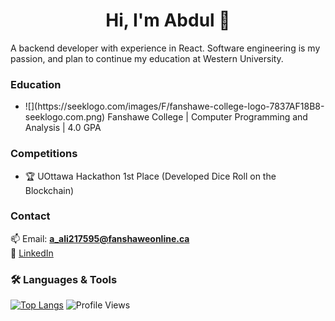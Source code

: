 <h1 align="center">Hi, I'm Abdul 👋</h1>

A backend developer with experience in React. Software engineering is my passion, and plan to continue my education at Western University.



### Education
<ul>
  <li>![](https://seeklogo.com/images/F/fanshawe-college-logo-7837AF18B8-seeklogo.com.png) Fanshawe College | Computer Programming and Analysis | 4.0 GPA</li>
</ul>



### Competitions
<ul>
  <li>🏆 UOttawa Hackathon 1st Place (Developed Dice Roll on the Blockchain)  </li>
</ul>



### Contact
📫 Email: **a_ali217595@fanshaweonline.ca**  
🔗 [LinkedIn](https://www.linkedin.com/in/abdulmuhaimin-ali/)


### 🛠 Languages & Tools
[![Top Langs](https://github-readme-stats.vercel.app/api/top-langs/?username=Abdulmuhaimin-Ali&layout=compact&theme=transparent)](https://github.com/Abdulmuhaimin-Ali)
![Profile Views](https://komarev.com/ghpvc/?username=Abdulmuhaimin-Ali&color=blue&style=flat)
